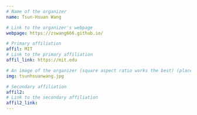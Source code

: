 ```yaml
---
# Name of the organizer
name: Tsun-Hsuan Wang

# Link to the organizer's webpage
webpage: https://zswang666.github.io/

# Primary affiliation
affil: MIT
# Link to the primary affiliation
affil_link: https://mit.edu

# An image of the organizer (square aspect ratio works the best) (place in the `assets/img/organizers` directory)
img: tsunhsuanwang.jpg

# Secondary affiliation
affil2:
# Link to the secondary affiliation
affil2_link:
---
```

